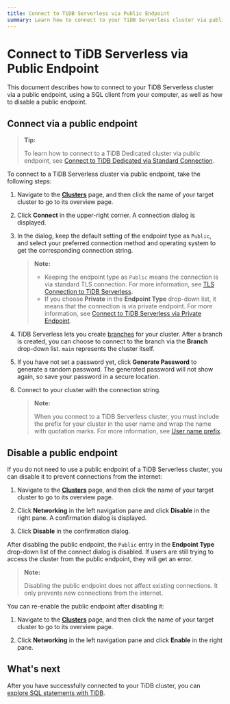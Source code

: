 ```yaml
---
title: Connect to TiDB Serverless via Public Endpoint
summary: Learn how to connect to your TiDB Serverless cluster via public endpoint.
---
```


# Connect to TiDB Serverless via Public Endpoint

This document describes how to connect to your TiDB Serverless cluster via a public endpoint, using a SQL client from your computer, as well as how to disable a public endpoint.

## Connect via a public endpoint

> **Tip:**
>
> To learn how to connect to a TiDB Dedicated cluster via public endpoint, see [Connect to TiDB Dedicated via Standard Connection](/tidb-cloud/connect-via-standard-connection.md).

To connect to a TiDB Serverless cluster via public endpoint, take the following steps:

1. Navigate to the [**Clusters**](https://tidbcloud.com/console/clusters) page, and then click the name of your target cluster to go to its overview page.

2. Click **Connect** in the upper-right corner. A connection dialog is displayed.

3. In the dialog, keep the default setting of the endpoint type as `Public`, and select your preferred connection method and operating system to get the corresponding connection string.

    > **Note:**
    >
    > - Keeping the endpoint type as `Public` means the connection is via standard TLS connection. For more information, see [TLS Connection to TiDB Serverless](/tidb-cloud/secure-connections-to-serverless-clusters.md).
    > - If you choose **Private** in the **Endpoint Type** drop-down list, it means that the connection is via private endpoint. For more information, see [Connect to TiDB Serverless via Private Endpoint](/tidb-cloud/set-up-private-endpoint-connections-serverless.md).

4. TiDB Serverless lets you create [branches](/tidb-cloud/branch-overview.md) for your cluster. After a branch is created, you can choose to connect to the branch via the **Branch** drop-down list. `main` represents the cluster itself.

5. If you have not set a password yet, click **Generate Password** to generate a random password. The generated password will not show again, so save your password in a secure location.

6. Connect to your cluster with the connection string.

    > **Note:**
    >
    > When you connect to a TiDB Serverless cluster, you must include the prefix for your cluster in the user name and wrap the name with quotation marks. For more information, see [User name prefix](/tidb-cloud/select-cluster-tier.md#user-name-prefix).

## Disable a public endpoint

If you do not need to use a public endpoint of a TiDB Serverless cluster, you can disable it to prevent connections from the internet:

1. Navigate to the [**Clusters**](https://tidbcloud.com/console/clusters) page, and then click the name of your target cluster to go to its overview page.

2. Click **Networking** in the left navigation pane and click **Disable** in the right pane. A confirmation dialog is displayed.

3. Click **Disable** in the confirmation dialog.

After disabling the public endpoint, the `Public` entry in the **Endpoint Type** drop-down list of the connect dialog is disabled. If users are still trying to access the cluster from the public endpoint, they will get an error.

> **Note:**
>
> Disabling the public endpoint does not affect existing connections. It only prevents new connections from the internet.

You can re-enable the public endpoint after disabling it:

1. Navigate to the [**Clusters**](https://tidbcloud.com/console/clusters) page, and then click the name of your target cluster to go to its overview page.

2. Click **Networking** in the left navigation pane and click **Enable** in the right pane.

## What's next

After you have successfully connected to your TiDB cluster, you can [explore SQL statements with TiDB](/basic-sql-operations.md).
